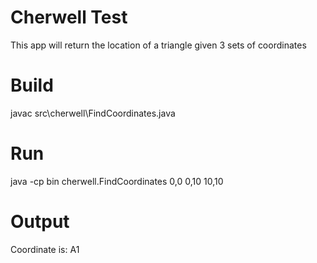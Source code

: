 # Cherwell Test
This app will return the location of a triangle given 3 sets of coordinates

# Build
javac src\cherwell\FindCoordinates.java

# Run
java -cp bin cherwell.FindCoordinates 0,0 0,10 10,10

# Output
Coordinate is: A1

